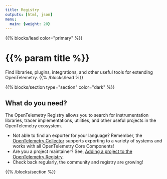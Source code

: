 ```yaml
---
title: Registry
outputs: [html, json]
menu:
  main: {weight: 20}
---
```


{{% blocks/lead color="primary" %}}
# {{% param title %}}

Find libraries, plugins, integrations, and other useful tools for extending OpenTelemetry.
{{% /blocks/lead %}}

{{% blocks/section type="section" color="dark" %}}
## What do you need?

The OpenTelemetry Registry allows you to search for instrumentation libraries,
tracer implementations, utilities, and other useful projects in the
OpenTelemetry ecosystem.

- Not able to find an exporter for your language? Remember, the [OpenTelemetry
  Collector](../docs/collector) supports exporting to a variety of systems and
  works with all OpenTelemetry Core Components!
- Are you a project maintainer? See, [Adding a project to
  the OpenTelemetry Registry][add].
- Check back regularly, the community and registry are growing!

[add]: https://github.com/open-telemetry/opentelemetry.io#adding-a-project-to-the-opentelemetry-registry
{{% /blocks/section %}}
